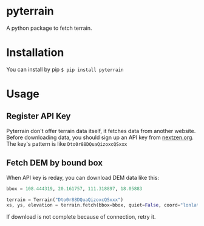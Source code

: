# pyterrain
A python package to fetch terrain.

# Installation
You can install by pip `$ pip install pyterrain`

# Usage

## Register API Key
Pyterrain don't offer terrain data itself, it fetches data from another website. Before downloading data, you should sign up an API key from [nextzen.org](https://developers.nextzen.org/). The key's pattern is like `Dto0r88DQuaQizoxcQSxxx`

## Fetch DEM by bound box
When API key is reday, you can download DEM data like this:

```python
bbox = 108.444319, 20.161757, 111.318897, 18.05883

terrain = Terrain("Dto0r88DQuaQizoxcQSxxx")
xs, ys, elevation = terrain.fetch(bbox=bbox, quiet=False, coord="lonlat", zoom=12)
```

If download is not complete because of connection, retry it.
